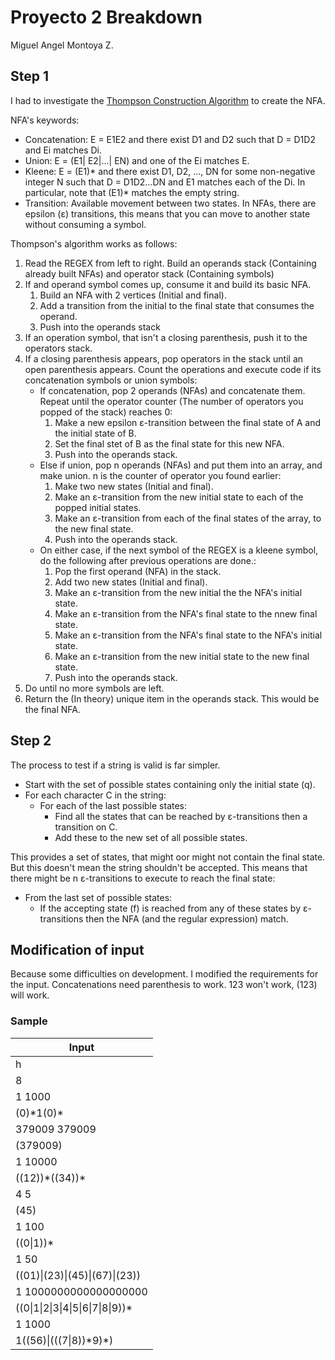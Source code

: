 # Proyecto 2 Breakdown

Miguel Angel Montoya Z.

## Step 1

I had to investigate the [Thompson Construction Algorithm](https://en.wikipedia.org/wiki/Thompson%27s_construction) to create the NFA.

NFA's keywords:

* Concatenation: E = E1E2 and there exist D1 and D2 such that D = D1D2 and Ei matches Di.
* Union: E = (E1| E2|...| EN) and one of the Ei matches E.
* Kleene: E = (E1)* and there exist D1, D2, ..., DN for some non-negative integer N such that D = D1D2...DN and E1 matches each of the Di. In particular, note that (E1)* matches the empty string.
* Transition: Available movement between two states. In NFAs, there are epsilon (ε) transitions, this means that you can move to another state without consuming a symbol.

Thompson's algorithm works as follows:

1. Read the REGEX from left to right. Build an operands stack (Containing already built NFAs) and operator stack (Containing symbols)
2. If and operand symbol comes up, consume it and build its basic NFA.
    1. Build an NFA with 2 vertices (Initial and final).
    2. Add a transition from the initial to the final state that consumes the operand.
    3. Push into the operands stack
3. If an operation symbol, that isn't a closing parenthesis, push it to the operators stack.
4. If a closing parenthesis appears, pop operators in the stack until an open parenthesis appears. Count the operations and execute code if its concatenation symbols or union symbols:
    * If concatenation, pop 2 operands (NFAs) and concatenate them. Repeat until the operator counter (The number of operators you popped of the stack) reaches 0:
        1. Make a new epsilon ε-transition between the final state of A and the initial state of B.
        2. Set the final stet of B as the final state for this new NFA.
        3. Push into the operands stack.
    * Else if union, pop n operands (NFAs) and put them into an array, and make union. n is the counter of operator you found earlier:
        1. Make two new states (Initial and final).
        2. Make an ε-transition from the new initial state to each of the popped initial states.
        3. Make an ε-transition from each of the final states of the array, to the new final state.
        4. Push into the operands stack.
    * On either case, if the next symbol of the REGEX is a kleene symbol, do the following after previous operations are done.:
        1. Pop the first operand (NFA) in the stack.
        2. Add two new states (Initial and final).
        3. Make an ε-transition from the new initial the the NFA's initial state.
        4. Make an ε-transition from the NFA's final state to the nnew final state.
        5. Make an ε-transition from the NFA's final state to the NFA's initial state.
        6. Make an ε-transition from the new initial state to the new final state.
        7. Push into the operands stack.
5. Do until no more symbols are left.
6. Return the (In theory) unique item in the operands stack. This would be the final NFA.

## Step 2

The process to test if a string is valid is far simpler.

* Start with the set of possible states containing only the initial state (q).
* For each character C in the string:
  * For each of the last possible states:
    * Find all the states that can be reached by ε-transitions then a transition on C.
    * Add these to the new set of all possible states.

This provides a set of states, that might oor might not contain the final state. But this doesn't mean the string shouldn't be accepted. This means that there might be n ε-transitions to execute to reach the final state:

* From the last set of possible states:
  * If the accepting state (f) is reached from any of these states by ε-transitions then the NFA (and the regular expression) match.

## Modification of input

Because some difficulties on development. I modified the requirements for the input. Concatenations need parenthesis to work. 123 won't work, (123) will work.

### Sample

Input |
---|
h |
8 |
1 1000 |
(0)\*1(0)\* |
379009 379009 |
(379009) |
1 10000 |
((12))\*((34))\* |
4 5 |
(45) |
1 100 |
((0\|1))* |
1 50 |
((01)\|(23)\|(45)\|(67)\|(23)) |
1 1000000000000000000 |
((0\|1\|2\|3\|4\|5\|6\|7\|8\|9))* |
1 1000 |
1((56)\|(((7\|8))\*9)\*) |